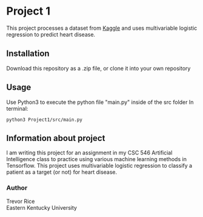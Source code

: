 # Project 1
This project processes a dataset from [Kaggle](https://www.kaggle.com/ronitf/heart-disease-uci) and uses multivariable logistic regression to predict heart disease.

## Installation
Download this repository as a .zip file, or clone it into your own repository

## Usage
Use Python3 to execute the python file "main.py" inside of the src folder
In terminal:
```
python3 Project1/src/main.py
```

## Information about project
I am writing this project for an assignment in my CSC 546 Artificial Intelligence class to practice using various machine learning methods in Tensorflow. This project uses multivariable logistic regression to classify a patient as a target (or not) for heart disease.

### Author
Trevor Rice<br/>
Eastern Kentucky University